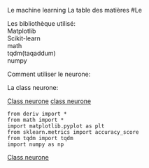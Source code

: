 Le machine learning
La table des matières
#Le 









Les bibliothèque utilisé:  
Matplotlib  
Scikit-learn  
math  
tqdm(taqaddum)  
numpy  
  
  
Comment utiliser le neurone:  



La class neurone:  










[Class neurone](https://github.com/FailedFeather37/Machine_Learning_Groupe/blob/0a397561ded2e42dc00f8fee43cbc806317c9726/class_neurone.py1-#L7)
[class neurone](https://github.com/FailedFeather37/Machine_Learning_Groupe/blob/9a9c0ecfe2ac3bfaa08d6be68b53a4a7c7d66204/class_neurone.py=1#L7)

```from init_data import *
from deriv import *
from math import *
import matplotlib.pyplot as plt
from sklearn.metrics import accuracy_score
from tqdm import tqdm
import numpy as np

```     
[Class neurone](docs/Machine_Learning_Groupe/class_neurone.py)  
